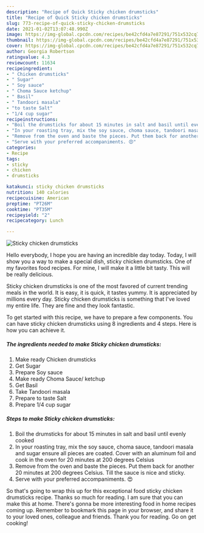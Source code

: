 ```yaml
---
description: "Recipe of Quick Sticky chicken drumsticks"
title: "Recipe of Quick Sticky chicken drumsticks"
slug: 773-recipe-of-quick-sticky-chicken-drumsticks
date: 2021-01-02T13:07:48.990Z
image: https://img-global.cpcdn.com/recipes/be42cfd4a7e87291/751x532cq70/sticky-chicken-drumsticks-recipe-main-photo.jpg
thumbnail: https://img-global.cpcdn.com/recipes/be42cfd4a7e87291/751x532cq70/sticky-chicken-drumsticks-recipe-main-photo.jpg
cover: https://img-global.cpcdn.com/recipes/be42cfd4a7e87291/751x532cq70/sticky-chicken-drumsticks-recipe-main-photo.jpg
author: Georgia Robertson
ratingvalue: 4.3
reviewcount: 11634
recipeingredient:
- " Chicken drumsticks"
- " Sugar"
- " Soy sauce"
- " Choma Sauce ketchup"
- " Basil"
- " Tandoori masala"
- "to taste Salt"
- "1/4 cup sugar"
recipeinstructions:
- "Boil the drumsticks for about 15 minutes in salt and basil until evenly cooked"
- "In your roasting tray, mix the soy sauce, choma sauce, tandoori masala and sugar ensure all pieces are coated. Cover with an aluminum foil and cook in the oven for 20 minutes at 200 degrees Celsius"
- "Remove from the oven and baste the pieces. Put them back for another 20 minutes at 200 degrees Celsius. Till the sauce is nice and sticky."
- "Serve with your preferred accompaniments. 😍"
categories:
- Recipe
tags:
- sticky
- chicken
- drumsticks

katakunci: sticky chicken drumsticks 
nutrition: 140 calories
recipecuisine: American
preptime: "PT26M"
cooktime: "PT35M"
recipeyield: "2"
recipecategory: Lunch

---
```



![Sticky chicken drumsticks](https://img-global.cpcdn.com/recipes/be42cfd4a7e87291/751x532cq70/sticky-chicken-drumsticks-recipe-main-photo.jpg)

Hello everybody, I hope you are having an incredible day today. Today, I will show you a way to make a special dish, sticky chicken drumsticks. One of my favorites food recipes. For mine, I will make it a little bit tasty. This will be really delicious.

Sticky chicken drumsticks is one of the most favored of current trending meals in the world. It is easy, it is quick, it tastes yummy. It is appreciated by millions every day. Sticky chicken drumsticks is something that I've loved my entire life. They are fine and they look fantastic.




To get started with this recipe, we have to prepare a few components. You can have sticky chicken drumsticks using 8 ingredients and 4 steps. Here is how you can achieve it.

<!--inarticleads1-->

##### The ingredients needed to make Sticky chicken drumsticks:

1. Make ready  Chicken drumsticks
1. Get  Sugar
1. Prepare  Soy sauce
1. Make ready  Choma Sauce/ ketchup
1. Get  Basil
1. Take  Tandoori masala
1. Prepare to taste Salt
1. Prepare 1/4 cup sugar




<!--inarticleads2-->

##### Steps to make Sticky chicken drumsticks:

1. Boil the drumsticks for about 15 minutes in salt and basil until evenly cooked
1. In your roasting tray, mix the soy sauce, choma sauce, tandoori masala and sugar ensure all pieces are coated. Cover with an aluminum foil and cook in the oven for 20 minutes at 200 degrees Celsius
1. Remove from the oven and baste the pieces. Put them back for another 20 minutes at 200 degrees Celsius. Till the sauce is nice and sticky.
1. Serve with your preferred accompaniments. 😍




So that's going to wrap this up for this exceptional food sticky chicken drumsticks recipe. Thanks so much for reading. I am sure that you can make this at home. There's gonna be more interesting food in home recipes coming up. Remember to bookmark this page in your browser, and share it to your loved ones, colleague and friends. Thank you for reading. Go on get cooking!
